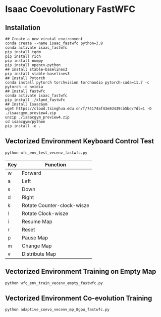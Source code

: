 # Isaac Coevolutionary FastWFC

## Installation
```
## Create a new virutal environment
conda create --name isaac_fastwfc python=3.8
conda activate isaac_fastwfc
pip install tqdm
pip install rich
pip install numpy
pip install opencv-python
## Install stable-baselines3
pip install stable-baselines3
## Install Pytorch
conda install pytorch torchvision torchaudio pytorch-cuda=11.7 -c pytorch -c nvidia
## Install fastwfc
conda activate isaac_fastwfc
pip install ./xland_fastwfc
## Install IsaacGym
wget https://cloud.tsinghua.edu.cn/f/74174af43e8d439cb5bd/?dl=1 -O ./isaacgym_preview4.zip
unzip ./isaacgym_preview4.zip
cd isaacgym/python
pip install -e .
```

## Vectorized Environment Keyboard Control Test
```
python wfc_env_test_vecenv_fastwfc.py
```

| Key  | Function                   |
| ---- | -------------------------- |
| w    | Forward                    |
| a    | Left                       |
| s    | Down                       |
| d    | Right                      |
| k    | Rotate Counter-clock-wisze |
| l    | Rotate Clock-wisze         |
| i    | Resume Map                 |
| r    | Reset                      |
| p    | Pause Map                  |
| m    | Change Map                 |
| v    | Distribute Map             |

## Vectorized Environment Training on Empty Map
```
python wfc_env_train_vecenv_empty_fastwfc.py
```


## Vectorized Environment Co-evolution Training 
```
python adaptive_coevo_vecenv_mp_8gpu_fastwfc.py
```

